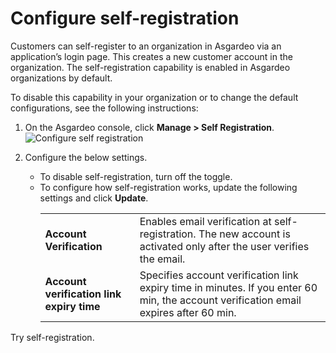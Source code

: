 # Configure self-registration

<a :href="$withBase('/guides/users/manage-customers/')">Customers</a> can self-register to an organization in Asgardeo via an application’s login page. This creates a new customer account in the organization. The self-registration capability is enabled in Asgardeo organizations by default. 

To disable this capability in your organization or to change the default configurations, see the following instructions:

1. On the Asgardeo console, click **Manage > Self Registration**.
    <img :src="$withBase('/assets/img/guides/organization/self-registration/configure-self-registration.png')" alt="Configure self registration">
2. Configure the below settings.

    -   To disable self-registration, turn off the toggle.
    -   To configure how self-registration works, update the following settings and click **Update**.
        <table>
            <tbody>
                <tr>
                    <td><b>Account Verification</b></td>
                    <td>Enables email verification at self-registration. The new account is activated only after the user verifies the email.</td>
                </tr>
                <tr>
                    <td><b>Account verification link expiry time</b></td>
                    <td>Specifies account verification link expiry time in minutes. If you enter 60 min, the account verification email expires after 60 min.</td>
            </tr>
            </tbody>
        </table>

<a :href="$withBase('/guides/users/self-service/customer/self-register/')">Try self-registration</a>.